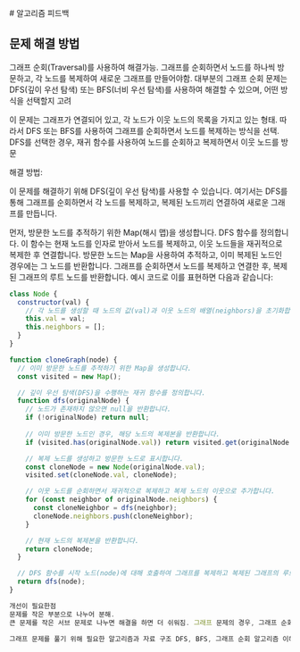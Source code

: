 ​# 알고리즘 피드백

## 문제 해결 방법

그래프 순회(Traversal)를 사용하여 해결가능.
그래프를 순회하면서 노드를 하나씩 방문하고, 각 노드를 복제하여 새로운 그래프를 만들어야함.
대부분의 그래프 순회 문제는 DFS(깊이 우선 탐색) 또는 BFS(너비 우선 탐색)를 사용하여 해결할 수 있으며, 
어떤 방식을 선택할지 고려

이 문제는 그래프가 연결되어 있고, 각 노드가 이웃 노드의 목록을 가지고 있는 형태. 
따라서 DFS 또는 BFS를 사용하여 그래프를 순회하면서 노드를 복제하는 방식을 선택.
DFS를 선택한 경우, 재귀 함수를 사용하여 노드를 순회하고 복제하면서 이웃 노드를 방문

해결 방법:

이 문제를 해결하기 위해 DFS(깊이 우선 탐색)를 사용할 수 있습니다. 여기서는 DFS를 통해 그래프를 순회하면서 각 노드를 복제하고, 복제된 노드끼리 연결하여 새로운 그래프를 만듭니다.

먼저, 방문한 노드를 추적하기 위한 Map(해시 맵)을 생성합니다.
DFS 함수를 정의합니다. 이 함수는 현재 노드를 인자로 받아서 노드를 복제하고, 이웃 노드들을 재귀적으로 복제한 후 연결합니다.
방문한 노드는 Map을 사용하여 추적하고, 이미 복제된 노드인 경우에는 그 노드를 반환합니다.
그래프를 순회하면서 노드를 복제하고 연결한 후, 복제된 그래프의 루트 노드를 반환합니다.
예시 코드로 이를 표현하면 다음과 같습니다:


```js
class Node {
  constructor(val) {
    // 각 노드를 생성할 때 노드의 값(val)과 이웃 노드의 배열(neighbors)을 초기화합니다.
    this.val = val;
    this.neighbors = [];
  }
}

function cloneGraph(node) {
  // 이미 방문한 노드를 추적하기 위한 Map을 생성합니다.
  const visited = new Map();

  // 깊이 우선 탐색(DFS)을 수행하는 재귀 함수를 정의합니다.
  function dfs(originalNode) {
    // 노드가 존재하지 않으면 null을 반환합니다.
    if (!originalNode) return null;
    
    // 이미 방문한 노드인 경우, 해당 노드의 복제본을 반환합니다.
    if (visited.has(originalNode.val)) return visited.get(originalNode.val);

    // 복제 노드를 생성하고 방문한 노드로 표시합니다.
    const cloneNode = new Node(originalNode.val);
    visited.set(cloneNode.val, cloneNode);

    // 이웃 노드를 순회하면서 재귀적으로 복제하고 복제 노드의 이웃으로 추가합니다.
    for (const neighbor of originalNode.neighbors) {
      const cloneNeighbor = dfs(neighbor);
      cloneNode.neighbors.push(cloneNeighbor);
    }

    // 현재 노드의 복제본을 반환합니다.
    return cloneNode;
  }

  // DFS 함수를 시작 노드(node)에 대해 호출하여 그래프를 복제하고 복제된 그래프의 루트 노드를 반환합니다.
  return dfs(node);
}

개선이 필요한점
문제를 작은 부분으로 나누어 분해.
큰 문제를 작은 서브 문제로 나누면 해결을 하면 더 쉬워짐. 그래프 문제의 경우, 그래프 순회, 복제, 연결 등을 작은 단위로 분해 해서 해결.

그래프 문제를 풀기 위해 필요한 알고리즘과 자료 구조 DFS, BFS, 그래프 순회 알고리즘 이해

